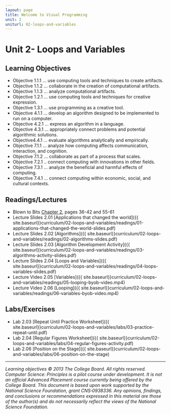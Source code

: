 ```yaml
---
layout: page
title: Welcome to Visual Programming
unit: 2
uniturl: 02-loops-and-variables
---
```



Unit 2- Loops and Variables
======================================


Learning Objectives
-------------------
 * Objective 1.1.1 … use computing tools and techniques to create artifacts.
 * Objective 1.1.2 … collaborate in the creation of computational artifacts.
 * Objective 1.1.3 … analyze computational artifacts.
 * Objective 1.2.1 … use computing tools and techniques for creative expression.
 * Objective 1.3.1 … use programming as a creative tool.
 * Objective 4.1.1 … develop an algorithm designed to be implemented to run on a computer.
 * Objective 4.2.1 … express an algorithm in a language.
 * Objective 4.3.1 … appropriately connect problems and potential algorithmic solutions.
 * Objective4.4.1 … evaluate algorithms analytically and empirically.
 * Objective 7.1.1 … analyze how computing affects communication, interaction, and cognition.
 * Objective 7.1.2 … collaborate as part of a process that scales.
 * Objective 7.2.1 .. connect computing with innovations in other fields.
 * Objective 7.3.1 … analyze the beneficial and harmful effects of computing.
 * Objective 7.4.1 … connect computing within economic, social, and cultural contexts.


Readings/Lectures
-----------------
 * Blown to Bits [Chapter 2](http://www.bitsbook.com/wp-content/uploads/2008/12/chapter2.pdf), pages 36-42 and 55-61
 * Lecture Slides 2.01 [Applications that changed the world]({{ site.baseurl}}curriculum/02-loops-and-variables/readings/01-applications-that-changed-the-world-slides.pdf)
 * Lecture Slides 2.02 [Algorithms]({{ site.baseurl}}curriculum/02-loops-and-variables/readings/02-algorithms-slides.pdf)
 * Lecture Slides 2.03 [Algorithm Development Activity]({{ site.baseurl}}curriculum/02-loops-and-variables/readings/03-algorithms-activity-slides.pdf)
 * Lecture Slides 2.04 [Loops and Variables]({{ site.baseurl}}curriculum/02-loops-and-variables/readings/04-loops-variables-slides.pdf)
 * Lecture Video 2.05 [Variables]({{ site.baseurl}}curriculum/02-loops-and-variables/readings/05-looping-byob-video.mp4)
 * Lecture Video 2.06 [Looping]({{ site.baseurl}}curriculum/02-loops-and-variables/readings/06-variables-byob-video.mp4)


Labs/Exercises
--------------
 * Lab 2.03 [Repeat Until Practice Worksheet]({{ site.baseurl}}curriculum/02-loops-and-variables/labs/03-practice-repeat-until.pdf)
 * Lab 2.04 [Regular Figures Worksheet]({{ site.baseurl}}curriculum/02-loops-and-variables/labs/04-regular-figures-activity.pdf)
 * Lab 2.06 [Position on the Stage]({{ site.baseurl}}curriculum/02-loops-and-variables/labs/06-position-on-the-stage)

---
*Learning objectives © 2013 The College Board. All rights reserved. Computer Science: Principles is a pilot course under development. It is not an official Advanced Placement course currently being offered by the College Board. This document is based upon work supported by the National Science Foundation, grant CNS‐0938336. Any opinions, findings, and conclusions or recommendations expressed in this material are those of the author(s) and do not necessarily reflect the views of the National Science Foundation.*
